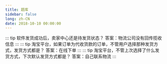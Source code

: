 ```yaml
---
title: 题库
sidebar: false
long: zh-CN
date: 2018-10-10 00:00:00
---
```

::: tip 软件发货成功后，卖家中心还是待发货状态？
答案：物流公司没有回传揽收信息
:::
::: tip 淘宝平台，如果订单为代收货款的订单，不管用户选择那种发货方式，发货方式都是？
答案：在线下单
:::
::: tip 淘宝平台，不管上次选择了什么发货方式，下次默认发货方式都是？
答案：自己联系物流
:::